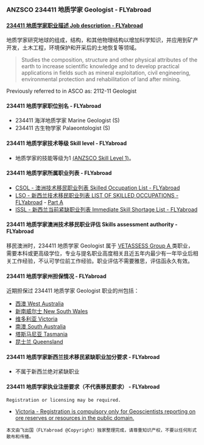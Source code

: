 ### ANZSCO 234411 地质学家 Geologist - FLYabroad ###

####  [234411 地质学家职业描述 Job description - FLYabroad](http://www.flyabroadvisa.com/anzsco/2344.html#234411)

地质学家研究地球的组成，结构，和其他物理结构以增加科学知识，并应用到矿产开发，土木工程，环境保护和开采后的土地恢复等领域。 

> Studies the composition, structure and other physical attributes of the earth to increase scientific knowledge and to develop practical applications in fields such as mineral exploitation, civil engineering, environmental protection and rehabilitation of land after mining.

Previously referred to in ASCO as:
2112-11 Geologist

#### 234411 地质学家职位别名 - FLYabroad
 
- 234411	 海洋地质学家  Marine Geologist (S)
- 234411 古生物学家 Palaeontologist (S)

#### 234411 地质学家技术等级 Skill level - FLYabroad

- 地质学家的技能等级为1 [(ANZSCO Skill Level 1)](http://www.flyabroadvisa.com/anzsco/)。

#### 234411 地质学家所属职业列表 - FLYabroad

- [CSOL - 澳洲技术移民职业列表 Skilled Occupation List - FLYabroad](http://www.flyabroadvisa.com/sol/)
- [LSO - 新西兰技术移民职业列表 LIST OF SKILLED OCCUPATIONS - FLYabroad](http://nz.flyabroadvisa.com/lso/) - [Part A](parta)
- [ISSL - 新西兰当前紧缺职业列表 Immediate Skill Shortage List - FLYabroad](http://nz.flyabroadvisa.com/work-residence/issl.html)

#### 234411 地质学家澳洲技术移民职业评估 Skills assessment authority - FLYabroad

移民澳洲时，234411 地质学家 Geologist 属于 [VETASSESS Group A ](http://www.flyabroadvisa.com/ass/vetassess.html)类职业，需要本科或更高级学位，专业与提名职业高度相关且近五年内最少有一年毕业后相关工作经验，不认可学位前工作经验。职业评估不需要雅思，评估函永久有效。

#### 234411 地质学家州担保情况 - FLYabroad

近期担保过 234411 地质学家 Geologist 职业的州包括：

- [西澳 West Australia](http://www.flyabroadvisa.com/zdb/wa.html)
- [新南威尔士 New South Wales](http://www.flyabroadvisa.com/zdb/nsw.html)
- [维多利亚 Victoria](http://www.flyabroadvisa.com/zdb/vic.html)
- [南澳 South Australia](http://www.flyabroadvisa.com/zdb/sa.html)
- [塔斯马尼亚 Tasmania](http://www.flyabroadvisa.com/zdb/tas.html)
- [昆士兰 Queensland](http://www.flyabroadvisa.com/zdb/qld.html)

#### 234411 地质学家新西兰技术移民紧缺职业加分要求 - FLYabroad

- 不属于新西兰绝对紧缺职业

#### 234411 地质学家执业注册要求（不代表移民要求） - FLYabroad

    Registration or licensing may be required.

- [Victoria - Registration is compulsory only for Geoscientists reporting on ore reserves or resources in the public domain.](http://www.ausimm.com.au/)

`本文由飞出国（FLYabroad @Copyright）独家整理完成，请尊重知识产权，不要以任何形式散布和传播。`